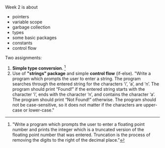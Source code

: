 Week 2 is about
- pointers
- variable scope
- garbage collection
- types
- some basic packages
- constants
- control flow

Two assignments: 
1. **Simple type conversion**. [^1]
2. Use of **"strings" package** and simple **control flow** (if-else). "Write a program which prompts the user to enter a string. The program searches through the entered string for the characters ‘i’, ‘a’, and ‘n’. The program should print “Found!” if the entered string starts with the character ‘i’, ends with the character ‘n’, and contains the character ‘a’. The program should print “Not Found!” otherwise. The program should not be case-sensitive, so it does not matter if the characters are upper-case or lower-case."
[^1]: "Write a program which prompts the user to enter a floating point number and prints the integer which is a truncated version of the floating point number that was entered. Truncation is the process of removing the digits to the right of the decimal place."
